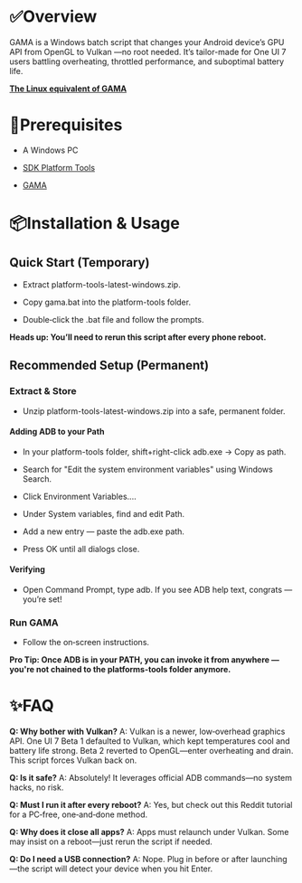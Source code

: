 # ✅Overview

GAMA is a Windows batch script that changes your Android device’s GPU API from OpenGL to Vulkan  —no root needed. It’s tailor-made for One UI 7 users battling overheating, throttled performance, and suboptimal battery life.

[**The Linux equivalent of GAMA**](https://github.com/Ameen-Sha-Cheerangan/s23-ultra-vulkan-linux-script)

# 🧩Prerequisites

* A Windows PC

* [SDK Platform Tools](https://dl.google.com/android/repository/platform-tools-latest-windows.zip)

* [GAMA](https://github.com/popovicialinc/gama/releases/latest)

# 📦Installation & Usage

## Quick Start (Temporary)

* Extract platform-tools-latest-windows.zip.

* Copy gama.bat into the platform-tools folder.

* Double‑click the .bat file and follow the prompts.

**Heads up: You’ll need to rerun this script after every phone reboot.**

## Recommended Setup (Permanent)

### Extract & Store

* Unzip platform-tools-latest-windows.zip into a safe, permanent folder.

#### Adding ADB to your Path

* In your platform-tools folder, shift+right-click adb.exe → Copy as path.

* Search for "Edit the system environment variables" using Windows Search.

* Click Environment Variables....

* Under System variables, find and edit Path.

* Add a new entry — paste the adb.exe path.

* Press OK until all dialogs close.

#### Verifying

* Open Command Prompt, type adb. If you see ADB help text, congrats  — you’re set!

### Run GAMA

* Follow the on‑screen instructions.

**Pro Tip: Once ADB is in your PATH, you can invoke it from anywhere — you're not chained to the platforms-tools folder anymore.**

# ✨FAQ

**Q: Why bother with Vulkan?** A: Vulkan is a newer, low‑overhead graphics API. One UI 7 Beta 1 defaulted to Vulkan, which kept temperatures cool and battery life strong. Beta 2 reverted to OpenGL—enter overheating and drain. This script forces Vulkan back on.

**Q: Is it safe?** A: Absolutely! It leverages official ADB commands—no system hacks, no risk.

**Q: Must I run it after every reboot?** A: Yes, but check out this Reddit tutorial for a PC‑free, one‑and‑done method.

**Q: Why does it close all apps?** A: Apps must relaunch under Vulkan. Some may insist on a reboot—just rerun the script if needed.

**Q: Do I need a USB connection?** A: Nope. Plug in before or after launching—the script will detect your device when you hit Enter.

